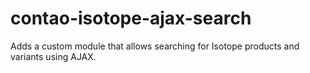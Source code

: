 # contao-isotope-ajax-search
Adds a custom module that allows searching for Isotope products and variants using AJAX.
